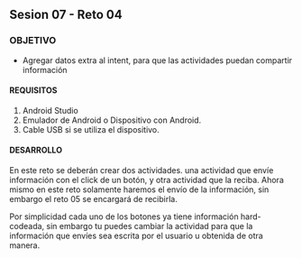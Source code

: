## Sesion 07 - Reto 04

### OBJETIVO 
 - Agregar datos extra al intent, para que las actividades puedan compartir información

#### REQUISITOS 
1. Android Studio
2. Emulador de Android o Dispositivo con Android.
3. Cable USB si se utiliza el dispositivo. 

#### DESARROLLO
En este reto se deberán crear dos actividades. una actividad que envíe información con el click de un botón, y otra actividad que la reciba. Ahora mismo en este reto solamente haremos el envío de la información, sin embargo el reto 05 se encargará de recibirla.

Por simplicidad cada uno de los botones ya tiene información hard-codeada, sin embargo tu puedes cambiar la actividad para que la información que envíes sea escrita por el usuario u obtenida de otra manera. 
